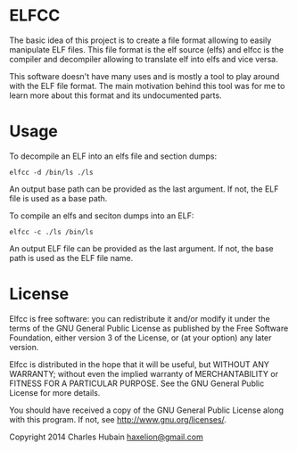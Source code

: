 # ELFCC

The basic idea of this project is to create a file format allowing to easily 
manipulate ELF files. This file format is the elf source (elfs) and elfcc is 
the compiler and decompiler allowing to translate elf into elfs and vice versa.


This software doesn't have many uses and is mostly a tool to play around with 
the ELF file format. The main motivation behind this tool was for me to learn 
more about this format and its undocumented parts.

# Usage

To decompile an ELF into an elfs file and section dumps:

    elfcc -d /bin/ls ./ls

An output base path can be provided as the last argument. If not, the ELF file 
is used as a base path.


To compile an elfs and seciton dumps into an ELF:

    elfcc -c ./ls /bin/ls

An output ELF file can be provided as the last argument. If not, the base path 
is used as the ELF file name.

# License

Elfcc is free software: you can redistribute it and/or modify
it under the terms of the GNU General Public License as published by
the Free Software Foundation, either version 3 of the License, or
(at your option) any later version.

Elfcc is distributed in the hope that it will be useful,
but WITHOUT ANY WARRANTY; without even the implied warranty of
MERCHANTABILITY or FITNESS FOR A PARTICULAR PURPOSE. See the
GNU General Public License for more details.

You should have received a copy of the GNU General Public License
along with this program. If not, see <http://www.gnu.org/licenses/>.

Copyright 2014 Charles Hubain <haxelion@gmail.com>
